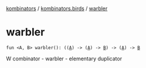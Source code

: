 [kombinators](../index.md) / [kombinators.birds](index.md) / [warbler](./warbler.md)

# warbler

`fun <A, B> warbler(): ((`[`A`](warbler.md#A)`) -> (`[`A`](warbler.md#A)`) -> `[`B`](warbler.md#B)`) -> (`[`A`](warbler.md#A)`) -> `[`B`](warbler.md#B)

W combinator - warbler - elementary duplicator

